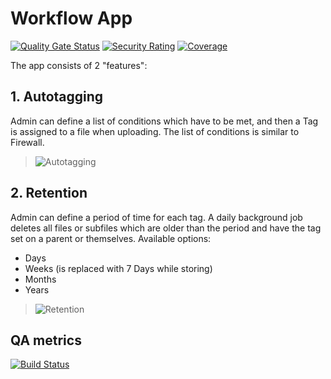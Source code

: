 # Workflow App
[![Quality Gate Status](https://sonarcloud.io/api/project_badges/measure?project=owncloud_workflow&metric=alert_status&token=89233e970d0e3f2934a6a20c70a88b40b34076f8)](https://sonarcloud.io/dashboard?id=owncloud_workflow)
[![Security Rating](https://sonarcloud.io/api/project_badges/measure?project=owncloud_workflow&metric=security_rating&token=89233e970d0e3f2934a6a20c70a88b40b34076f8)](https://sonarcloud.io/dashboard?id=owncloud_workflow)
[![Coverage](https://sonarcloud.io/api/project_badges/measure?project=owncloud_workflow&metric=coverage&token=89233e970d0e3f2934a6a20c70a88b40b34076f8)](https://sonarcloud.io/dashboard?id=owncloud_workflow)

The app consists of 2 "features":

## 1. Autotagging

Admin can define a list of conditions which have to be met, and then a Tag is assigned to a file when uploading. The list of conditions is similar to Firewall.

> ![Autotagging](https://cloud.githubusercontent.com/assets/213943/12648203/19a0bb7c-c5d9-11e5-911f-71564c865d0b.png)

## 2. Retention
Admin can define a period of time for each tag. A daily background job deletes all files or subfiles which are older than the period and have the tag set on a parent or themselves.
Available options:

* Days
* Weeks (is replaced with 7 Days while storing)
* Months
* Years

> ![Retention](https://cloud.githubusercontent.com/assets/213943/12648080/86292154-c5d8-11e5-9d42-dff826d89711.png)

## QA metrics

[![Build Status](https://drone.owncloud.com/api/badges/owncloud/workflow/status.svg?branch=master)](https://drone.owncloud.com/owncloud/workflow)

